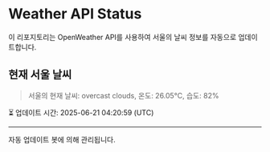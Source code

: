 
# Weather API Status

이 리포지토리는 OpenWeather API를 사용하여 서울의 날씨 정보를 자동으로 업데이트합니다.

## 현재 서울 날씨
> 서울의 현재 날씨: overcast clouds, 온도: 26.05°C, 습도: 82%

⏳ 업데이트 시간: 2025-06-21 04:20:59 (UTC)

---
자동 업데이트 봇에 의해 관리됩니다.
